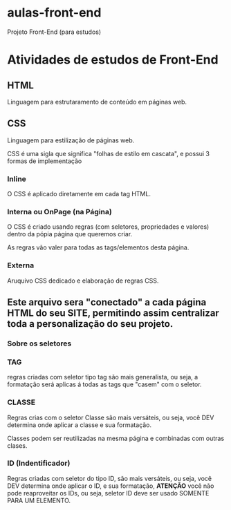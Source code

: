 # aulas-front-end
 Projeto Front-End (para estudos)

# Atividades de estudos de Front-End

## HTML

Linguagem para estrutaramento de conteúdo em páginas web.

## CSS

Linguagem para estilização de páginas web.

CSS é uma sigla que significa "folhas de estilo em cascata", e possui 3 formas de implementação

### Inline

O CSS é aplicado diretamente em cada tag HTML.

### Interna ou OnPage (na Página)

O CSS é criado usando regras (com seletores, propriedades e valores) dentro da pópia página que queremos criar.

As regras vão valer para todas as tags/elementos desta página.

### Externa

Aruquivo CSS dedicado e elaboração de regras CSS.

Este arquivo sera "conectado" a cada página HTML do seu SITE, permitindo assim centralizar toda a personalização do seu projeto. 
---

### Sobre os seletores

### TAG

regras criadas com seletor tipo tag são mais generalista, ou seja, a formatação será aplicas á todas as tags que "casem" com o seletor.

### CLASSE

Regras crias com o seletor Classe são mais versáteis, ou seja, você DEV determina onde aplicar a classe e sua formatação.

Classes podem ser reutilizadas na mesma página e combinadas com outras clases.

### ID (Indentificador)

Regras criadas com seletor do tipo ID, são mais versáteis, ou seja, você DEV determina onde aplicar o ID, e sua formatação, **ATENÇÃO** você não pode reaproveitar os IDs, ou seja, seletor ID deve ser usado SOMENTE PARA UM ELEMENTO.

